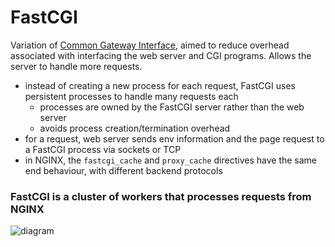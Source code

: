 # FastCGI
Variation of [Common Gateway Interface](../../Networking/CGI.md), aimed to reduce overhead associated with interfacing the web server and CGI programs. Allows the server to handle more requests.
- instead of creating a new process for each request, FastCGI uses persistent processes to handle many requests each
  - processes are owned by the FastCGI server rather than the web server
  - avoids process creation/termination overhead
- for a request, web server sends env information and the page request to a FastCGI process via sockets or TCP
- in NGINX, the `fastcgi_cache` and `proxy_cache` directives have the same end behaviour, with different backend protocols

### FastCGI is a cluster of workers that processes requests from NGINX
![diagram](https://cdn.deliciousbrains.com/content/uploads/2016/02/02100522/ashleys-server-architecture.svg)
